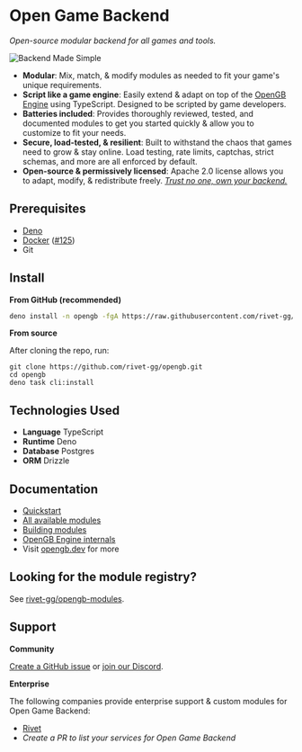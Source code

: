 # Open Game Backend

_Open-source modular backend for all games and tools._

![Backend Made Simple](./media/hero.png)

- **Modular**: Mix, match, & modify modules as needed to fit your game's unique requirements.
- **Script like a game engine**: Easily extend & adapt on top of the [OpenGB Engine](/engine/introduction) using
  TypeScript. Designed to be scripted by game developers.
- **Batteries included**: Provides thoroughly reviewed, tested, and documented modules to get you started quickly &
  allow you to customize to fit your needs.
- **Secure, load-tested, & resilient**: Built to withstand the chaos that games need to grow & stay online. Load
  testing, rate limits, captchas, strict schemas, and more are all enforced by default.
- **Open-source & permissively licensed**: Apache 2.0 license allows you to adapt, modify, & redistribute freely.
  _[Trust no one, own your backend.](https://delistedgames.com/gamesparks-service-to-end-in-september-potential-threat-to-thousands-of-titles/)_

## Prerequisites

- [Deno](https://docs.deno.com/runtime/manual/getting_started/installation)
- [Docker](https://docs.docker.com/get-docker/) ([#125](https://github.com/rivet-gg/opengb/issues/125))
- Git

## Install

**From GitHub (recommended)**

```sh
deno install -n opengb -fgA https://raw.githubusercontent.com/rivet-gg/opengb/v0.1.1/src/cli/main.ts
```

**From source**

After cloning the repo, run:

```
git clone https://github.com/rivet-gg/opengb.git
cd opengb
deno task cli:install
```

## Technologies Used

- **Language** TypeScript
- **Runtime** Deno
- **Database** Postgres
- **ORM** Drizzle

## Documentation

- [Quickstart](http://opengb.dev/concepts/quickstart)
- [All available modules](http://opengb.dev/modules)
- [Building modules](https://opengb.dev/build/crash-course)
- [OpenGB Engine internals](http://opengb.dev/engine/introduction)
- Visit [opengb.dev](http://opengb.dev/introduction) for more

## Looking for the module registry?

See [rivet-gg/opengb-modules](https://github.com/rivet-gg/opengb-modules.git).

## Support

**Community**

[Create a GitHub issue](https://github.com/rivet-gg/opengb/issues) or [join our Discord](https://rivet.gg/discord).

**Enterprise**

The following companies provide enterprise support & custom modules for Open Game Backend:

- [Rivet](https://rivet.gg/support)
- _Create a PR to list your services for Open Game Backend_
